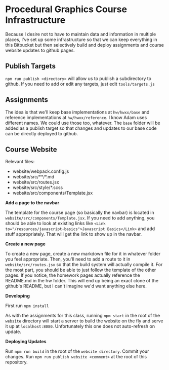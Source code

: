 # Procedural Graphics Course Infrastructure
Because I desire not to have to maintain data and information in multiple places, I've set up some infrastructure so that we can keep everything in this Bitbucket but then selectively build and deploy assignments and course website updates to github pages.

## Publish Targets
`npm run publish <directory>` will allow us to publish a subdirectory to github. If you need to add or edit any targets, just edit `tools/targets.js`

## Assignments
The idea is that we'll keep base implementations at `hw/hwxx/base` and reference implementations at `hw/hwxx/reference`. I know Adam uses different names. We could use those too, whatever. The `base` folder will be added as a publish target so that changes and updates to our base code can be directly deployed to github.

## Course Website
Relevant files:
 - website/webpack.config.js
 - website/src/\*\*/\*.md
 - website/src/routes.jsx
 - website/src/style/*.scss
 - website/src/components/Template.jsx

__Add a page to the navbar__

 The template for the course page (so basically the navbar) is located in `website/src/components/Template.jsx`. If you need to add anything, you should be able to look at existing links like `<Link to="/resources/javascript-basics">Javascript Basics</Link>` and add stuff appropriately. That will get the link to show up in the navbar.

 __Create a new page__

 To create a new page, create a new markdown file for it in whatever folder you feel appropriate. Then, you'll need to add a route to it in `website/src/routes.jsx` so that the build system will actually compile it. For the most part, you should be able to just follow the template of the other pages. If you notice, the homework pages actually reference the README.md in the hw folder. This will end up being an exact clone of the github's README, but I can't imagine we'd want anything else here.

__Developing__

First run `npm install`

As with the assignments for this class, running `npm start` in the root of the `website` directory will start a server to build the website on the fly and serve it up at `localhost:8080`. Unfortunately this one does not auto-refresh on update.

 __Deploying Updates__

 Run `npm run build` in the root of the `website directory`. Commit your changes. Run `npm run publish website <comment>` at the root of this repository.
